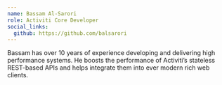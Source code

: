 ```yaml
--- 
name: Bassam Al-Sarori
role: Activiti Core Developer
social_links:
  github: https://github.com/balsarori
---
```


Bassam has over 10 years of experience developing and delivering high performance systems. He boosts the performance of Activiti’s stateless REST-based APIs and helps integrate them into ever modern rich web clients.

